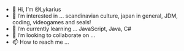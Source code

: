 - 👋 Hi, I’m @Lykarius
- 👀 I’m interested in ... scandinavian culture, japan in general, JDM, coding, videogames and seals!
- 🌱 I’m currently learning ... JavaScript, Java, C#
- 💞️ I’m looking to collaborate on ...
- 📫 How to reach me ...

<!---
Lykarius/Lykarius is a ✨ special ✨ repository because its `README.md` (this file) appears on your GitHub profile.
You can click the Preview link to take a look at your changes.
--->
